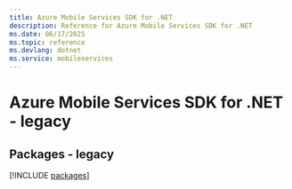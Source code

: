 ```yaml
---
title: Azure Mobile Services SDK for .NET
description: Reference for Azure Mobile Services SDK for .NET
ms.date: 06/17/2025
ms.topic: reference
ms.devlang: dotnet
ms.service: mobileservices
---
```

# Azure Mobile Services SDK for .NET - legacy
## Packages - legacy
[!INCLUDE [packages](mobile-services-index.md)]
